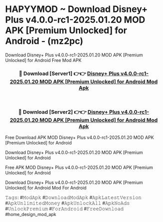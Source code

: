 # HAPYYMOD ~ Download Disney+ Plus v4.0.0-rc1-2025.01.20 MOD APK [Premium Unlocked] for Android - (mz2pc)
Download Disney+ Plus v4.0.0-rc1-2025.01.20 MOD APK [Premium Unlocked] for Android Free Mod APK

<div align="center">
<h3>🔴 Download [Server1] 👉👉 <a href="https://apk-comot.site?title=Disney+_Plus_v4.0.0-rc1-2025.01.20_MOD_APK_[Premium_Unlocked]_for_Android">Disney+ Plus v4.0.0-rc1-2025.01.20 MOD APK [Premium Unlocked] for Android Mod Apk</a></h3><br>

<h3>🔴 Download [Server2] 👉👉 <a href="https://apk-comot.site?title=Disney+_Plus_v4.0.0-rc1-2025.01.20_MOD_APK_[Premium_Unlocked]_for_Android">Disney+ Plus v4.0.0-rc1-2025.01.20 MOD APK [Premium Unlocked] for Android Mod Apk</a></h3>
</div>


Free Download APK MOD Disney+ Plus v4.0.0-rc1-2025.01.20 MOD APK [Premium Unlocked] for Android

Download Disney+ Plus v4.0.0-rc1-2025.01.20 MOD APK [Premium Unlocked] for Android 

Free APK MOD Disney+ Plus v4.0.0-rc1-2025.01.20 MOD APK [Premium Unlocked] for Android 

Download Disney+ Plus v4.0.0-rc1-2025.01.20 MOD APK [Premium Unlocked] for Android Mod For Android

𝚃𝚊𝚐𝚜: #𝙼𝚘𝚍𝙰𝚙𝚔 #𝙳𝚘𝚠𝚗𝚕𝚘𝚊𝚍𝙼𝚘𝚍𝙰𝚙𝚔 #𝙰𝚙𝚔𝙻𝚊𝚝𝚎𝚜𝚝𝚅𝚎𝚛𝚜𝚒𝚘𝚗 #𝙰𝚙𝚔𝚄𝚗𝚕𝚒𝚖𝚒𝚝𝚎𝚍𝙼𝚘𝚗𝚎𝚢 #𝙰𝚙𝚔𝚄𝚗𝚕𝚘𝚌𝚔𝙰𝚕𝚕 #𝙰𝚙𝚔𝙽𝚘𝙰𝚍𝚜 #𝚄𝚗𝚕𝚘𝚌𝚔𝙿𝚛𝚎𝚖𝚒𝚞𝚖 #𝙵𝚘𝚛𝙰𝚗𝚍𝚛𝚘𝚒𝚍 #𝙵𝚛𝚎𝚎𝙳𝚘𝚠𝚗𝚕𝚘𝚊𝚍 #home_design_mod_apk